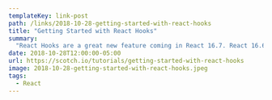 ```yaml
---
templateKey: link-post
path: /links/2018-10-28-getting-started-with-react-hooks
title: "Getting Started with React Hooks"
summary:
  "React Hooks are a great new feature coming in React 16.7. React 16.6 brought some awesome new things like React.memo() and React.lazy and Suspense. The React team isn't stopping there. "
date: 2018-10-28T12:00:00-05:00
url: https://scotch.io/tutorials/getting-started-with-react-hooks
image: 2018-10-28-getting-started-with-react-hooks.jpeg
tags:
  - React
---
```

